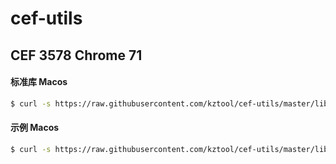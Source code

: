 # cef-utils

## CEF 3578 Chrome 71 
#### 标准库 Macos 
```bash
$ curl -s https://raw.githubusercontent.com/kztool/cef-utils/master/libcef/osx/libcef-3578.sh | bash
```
#### 示例 Macos 
```bash
$ curl -s https://raw.githubusercontent.com/kztool/cef-utils/master/libcef/osx/build-3578.sh | bash
```
